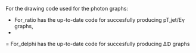 For the drawing code used for the photon graphs:
- For_ratio has the up-to-date code for succesfully producing pT,jet/Eγ graphs,
- 
= For_delphi has the up-to-date code for succesfully producing ΔΦ graphs
